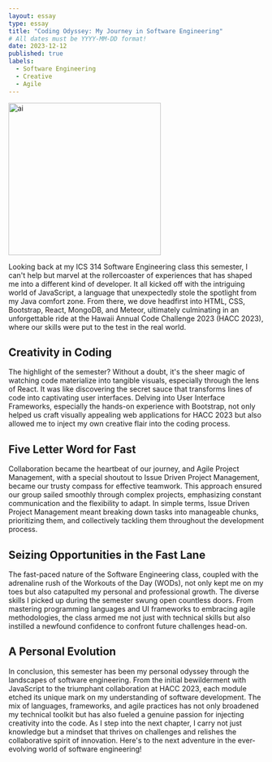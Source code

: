 ```yaml
---
layout: essay
type: essay
title: "Coding Odyssey: My Journey in Software Engineering"
# All dates must be YYYY-MM-DD format!
date: 2023-12-12
published: true
labels:
  - Software Engineering
  - Creative
  - Agile
---
```


<img width="300px" class="float me-3 rounded" src="../img/essay-photos/softeng.jpg" alt="ai">

Looking back at my ICS 314 Software Engineering class this semester, I can't help but marvel at the rollercoaster of experiences that has shaped me into a different kind of developer. It all kicked off with the intriguing world of JavaScript, a language that unexpectedly stole the spotlight from my Java comfort zone. From there, we dove headfirst into HTML, CSS, Bootstrap, React, MongoDB, and Meteor, ultimately culminating in an unforgettable ride at the Hawaii Annual Code Challenge 2023 (HACC 2023), where our skills were put to the test in the real world.

## Creativity in Coding

The highlight of the semester? Without a doubt, it's the sheer magic of watching code materialize into tangible visuals, especially through the lens of React. It was like discovering the secret sauce that transforms lines of code into captivating user interfaces. Delving into User Interface Frameworks, especially the hands-on experience with Bootstrap, not only helped us craft visually appealing web applications for HACC 2023 but also allowed me to inject my own creative flair into the coding process.

## Five Letter Word for Fast

Collaboration became the heartbeat of our journey, and Agile Project Management, with a special shoutout to Issue Driven Project Management, became our trusty compass for effective teamwork. This approach ensured our group sailed smoothly through complex projects, emphasizing constant communication and the flexibility to adapt. In simple terms, Issue Driven Project Management meant breaking down tasks into manageable chunks, prioritizing them, and collectively tackling them throughout the development process.

## Seizing Opportunities in the Fast Lane

The fast-paced nature of the Software Engineering class, coupled with the adrenaline rush of the Workouts of the Day (WODs), not only kept me on my toes but also catapulted my personal and professional growth. The diverse skills I picked up during the semester swung open countless doors. From mastering programming languages and UI frameworks to embracing agile methodologies, the class armed me not just with technical skills but also instilled a newfound confidence to confront future challenges head-on.

## A Personal Evolution

In conclusion, this semester has been my personal odyssey through the landscapes of software engineering. From the initial bewilderment with JavaScript to the triumphant collaboration at HACC 2023, each module etched its unique mark on my understanding of software development. The mix of languages, frameworks, and agile practices has not only broadened my technical toolkit but has also fueled a genuine passion for injecting creativity into the code. As I step into the next chapter, I carry not just knowledge but a mindset that thrives on challenges and relishes the collaborative spirit of innovation. Here's to the next adventure in the ever-evolving world of software engineering!